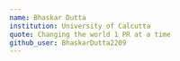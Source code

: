 ```yaml
---
name: Bhaskar Dutta
institution: University of Calcutta
quote: Changing the world 1 PR at a time
github_user: BhaskarDutta2209
---
```

